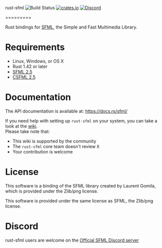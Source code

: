 rust-sfml ![Build Status](https://github.com/jeremyletang/rust-sfml/actions/workflows/rust.yml/badge.svg) [![crates.io](http://meritbadge.herokuapp.com/sfml)](https://crates.io/crates/sfml) [![Discord](https://img.shields.io/discord/591914197219016707.svg?label=&logo=discord&logoColor=ffffff&color=7389D8&labelColor=6A7EC2)](https://discord.gg/nr4X7Fh)

=========

Rust bindings for [SFML](http://www.sfml-dev.org), the Simple and Fast Multimedia Library.

Requirements
=============

- Linux, Windows, or OS X
- Rust 1.42 or later
- [SFML 2.5](http://www.sfml-dev.org/download.php)
- [CSFML 2.5](http://www.sfml-dev.org/download/csfml/)

Documentation
=====
The API documentation is available at: https://docs.rs/sfml/

If you need help with setting up `rust-sfml` on your system, you can take a look at the [wiki](https://github.com/jeremyletang/rust-sfml/wiki).\
Please take note that:
   * This wiki is supported by the community
   * The `rust-sfml` core team doesn't review it
   * Your contribution is welcome

License
=======

This software is a binding of the SFML library created by Laurent Gomila, which is provided under the Zlib/png license.

This software is provided under the same license as SFML, the Zlib/png license.

Discord
=======
rust-sfml users are welcome on the [Official SFML Discord server](https://discord.gg/nr4X7Fh)

